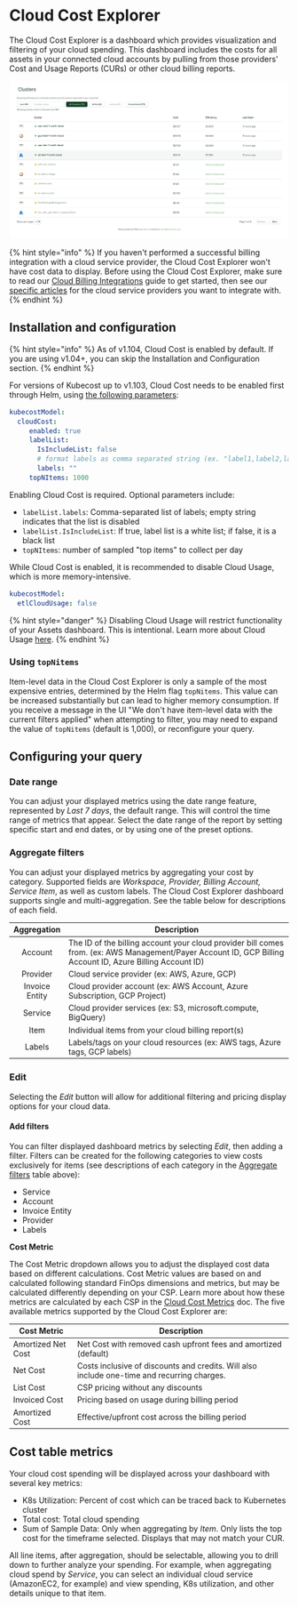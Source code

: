 # Cloud Cost Explorer

The Cloud Cost Explorer is a dashboard which provides visualization and filtering of your cloud spending. This dashboard includes the costs for all assets in your connected cloud accounts by pulling from those providers' Cost and Usage Reports (CURs) or other cloud billing reports.

![Cloud Cost Explorer dashboard](<../../.gitbook/assets/image (1) (1).png>)

{% hint style="info" %}
If you haven't performed a successful billing integration with a cloud service provider, the Cloud Cost Explorer won't have cost data to display. Before using the Cloud Cost Explorer, make sure to read our [Cloud Billing Integrations](/install-and-configure/install/cloud-integration/README.md) guide to get started, then see our [specific articles](/install-and-configure/install/cloud-integration/README.md#adding-a-cloud-integration) for the cloud service providers you want to integrate with.
{% endhint %}

## Installation and configuration

{% hint style="info" %}
As of v1.104, Cloud Cost is enabled by default. If you are using v1.04+, you can skip the Installation and Configuration section.
{% endhint %}

For versions of Kubecost up to v1.103, Cloud Cost needs to be enabled first through Helm, using [the following parameters](https://github.com/kubecost/cost-analyzer-helm-chart/blob/a9198777ecd6d1f68f38afb7e42d7cc13e17a1f8/cost-analyzer/values.yaml#L457-L463):

```yaml
kubecostModel:
  cloudCost:
     enabled: true
     labelList:
       IsIncludeList: false
       # format labels as comma separated string (ex. "label1,label2,label3")
       labels: ""
     topNItems: 1000
```

Enabling Cloud Cost is required. Optional parameters include:

* `labelList.labels`: Comma-separated list of labels; empty string indicates that the list is disabled
* `labelList.IsIncludeList`: If true, label list is a white list; if false, it is a black list
* `topNItems`: number of sampled "top items" to collect per day

While Cloud Cost is enabled, it is recommended to disable Cloud Usage, which is more memory-intensive.

```yaml
kubecostModel:
  etlCloudUsage: false
```

{% hint style="danger" %}
Disabling Cloud Usage will restrict functionality of your Assets dashboard. This is intentional. Learn more about Cloud Usage [here](https://docs.kubecost.com/install-and-configure/install/cloud-integration#cloud-usage).
{% endhint %}

### Using `topNitems`

Item-level data in the Cloud Cost Explorer is only a sample of the most expensive entries, determined by the Helm flag `topNitems`. This value can be increased substantially but can lead to higher memory consumption. If you receive a message in the UI "We don't have item-level data with the current filters applied" when attempting to filter, you may need to expand the value of `topNitems` (default is 1,000), or reconfigure your query.

## Configuring your query

### Date range

You can adjust your displayed metrics using the date range feature, represented by _Last 7 days_, the default range. This will control the time range of metrics that appear. Select the date range of the report by setting specific start and end dates, or by using one of the preset options.

### Aggregate filters

You can adjust your displayed metrics by aggregating your cost by category. Supported fields are _Workspace, Provider, Billing Account, Service Item_, as well as custom labels. The Cloud Cost Explorer dashboard supports single and multi-aggregation. See the table below for descriptions of each field.

|   Aggregation  | Description                                                                                                                                                |
| :------------: | ---------------------------------------------------------------------------------------------------------------------------------------------------------- |
|     Account    | The ID of the billing account your cloud provider bill comes from. (ex: AWS Management/Payer Account ID, GCP Billing Account ID, Azure Billing Account ID) |
|    Provider    | Cloud service provider (ex: AWS, Azure, GCP)                                                                                                               |
| Invoice Entity | Cloud provider account (ex: AWS Account, Azure Subscription, GCP Project)                                                                                  |
|     Service    | Cloud provider services (ex: S3, microsoft.compute, BigQuery)                                                                                              |
|      Item      | Individual items from your cloud billing report(s)                                                                                                         |
|     Labels     | Labels/tags on your cloud resources (ex: AWS tags, Azure tags, GCP labels)                                                                                 |

### Edit

Selecting the _Edit_ button will allow for additional filtering and pricing display options for your cloud data.

#### Add filters

You can filter displayed dashboard metrics by selecting _Edit_, then adding a filter. Filters can be created for the following categories to view costs exclusively for items (see descriptions of each category in the [Aggregate filters](https://docs.kubecost.com/using-kubecost/navigating-the-kubecost-ui/cloud-costs-explorer#aggregate-filters) table above):

* Service
* Account
* Invoice Entity
* Provider
* Labels

**Cost Metric**

The Cost Metric dropdown allows you to adjust the displayed cost data based on different calculations. Cost Metric values are based on and calculated following standard FinOps dimensions and metrics, but may be calculated differently depending on your CSP. Learn more about how these metrics are calculated by each CSP in the [Cloud Cost Metrics](https://docs.kubecost.com/apis/apis-overview/cloud-cost-api/cloud-cost-metrics) doc. The five available metrics supported by the Cloud Cost Explorer are:

| Cost Metric        | Description                                                                                 |
| ------------------ | ------------------------------------------------------------------------------------------- |
| Amortized Net Cost | Net Cost with removed cash upfront fees and amortized (default)                             |
| Net Cost           | Costs inclusive of discounts and credits. Will also include one-time and recurring charges. |
| List Cost          | CSP pricing without any discounts                                                           |
| Invoiced Cost      | Pricing based on usage during billing period                                                |
| Amortized Cost     | Effective/upfront cost across the billing period                                            |

## Cost table metrics

Your cloud cost spending will be displayed across your dashboard with several key metrics:

* K8s Utilization: Percent of cost which can be traced back to Kubernetes cluster
* Total cost: Total cloud spending
* Sum of Sample Data: Only when aggregating by _Item_. Only lists the top cost for the timeframe selected. Displays that may not match your CUR.

All line items, after aggregation, should be selectable, allowing you to drill down to further analyze your spending. For example, when aggregating cloud spend by _Service_, you can select an individual cloud service (AmazonEC2, for example) and view spending, K8s utilization, and other details unique to that item.
